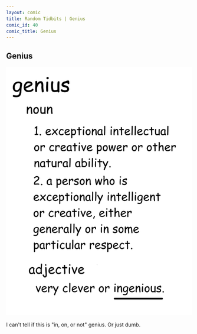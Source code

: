 ```yaml
---
layout: comic
title: Random Tidbits | Genius
comic_id: 40
comic_title: Genius
---
```


## Genius

<img id="img40" src="/assets/images/40.png">

I can't tell if this is "in, on, or not" genius. Or just dumb.
